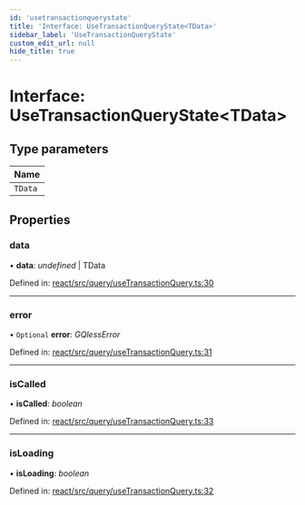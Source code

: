 ```yaml
---
id: 'usetransactionquerystate'
title: 'Interface: UseTransactionQueryState<TData>'
sidebar_label: 'UseTransactionQueryState'
custom_edit_url: null
hide_title: true
---
```


# Interface: UseTransactionQueryState<TData\>

## Type parameters

| Name    |
| :------ |
| `TData` |

## Properties

### data

• **data**: _undefined_ \| TData

Defined in: [react/src/query/useTransactionQuery.ts:30](https://github.com/PabloSzx/gqless/blob/master/packages/react/src/query/useTransactionQuery.ts#L30)

---

### error

• `Optional` **error**: _GQlessError_

Defined in: [react/src/query/useTransactionQuery.ts:31](https://github.com/PabloSzx/gqless/blob/master/packages/react/src/query/useTransactionQuery.ts#L31)

---

### isCalled

• **isCalled**: _boolean_

Defined in: [react/src/query/useTransactionQuery.ts:33](https://github.com/PabloSzx/gqless/blob/master/packages/react/src/query/useTransactionQuery.ts#L33)

---

### isLoading

• **isLoading**: _boolean_

Defined in: [react/src/query/useTransactionQuery.ts:32](https://github.com/PabloSzx/gqless/blob/master/packages/react/src/query/useTransactionQuery.ts#L32)
